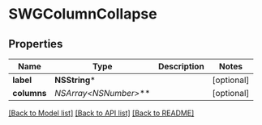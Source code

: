 # SWGColumnCollapse

## Properties
Name | Type | Description | Notes
------------ | ------------- | ------------- | -------------
**label** | **NSString*** |  | [optional] 
**columns** | **NSArray&lt;NSNumber*&gt;*** |  | [optional] 

[[Back to Model list]](../README.md#documentation-for-models) [[Back to API list]](../README.md#documentation-for-api-endpoints) [[Back to README]](../README.md)


